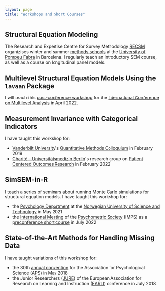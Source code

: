 ```yaml
---
layout: page
title: "Workshops and Short Courses"
---
```



<!-- List of workshops to link students to materials -->

## Structural Equation Modeling

The Research and Expertise Centre for Survey Methodology [RECSM](https://www.upf.edu/web/survey) organizises winter and summer [methods schools](https://www.upf.edu/web/survey/activities) at the [University of Pompeu Fabra](https://www.upf.edu/)
in Barcelona.  I regularly teach an introductory SEM course, as well as a course on longitudinal panel models.


## Multilevel Structural Equation Models Using the `lavaan` Package

I will teach this [post-conference workshop](https://multilevel.fss.uu.nl/course/post-conference-multilevel-sem/) for the [International Conference on Multilevel Analysis](https://multilevel.fss.uu.nl/) in April 2022.


## Measurement Invariance with Categorical Indicators

I have taught this workshop for:

- [Vanderbilt University](https://www.vanderbilt.edu)'s [Quantitative Methods Colloquium](https://www.vanderbilt.edu/psychological_sciences/graduate/programs/quantitative-methods/colloquium.php) in February 2019
- [Charité – Universitätsmedizin Berlin](https://www.charite.de/en/)'s research group on [Patient Centered Outcomes Research](http://patient-centered-outcomes-research.org/) in February 2022


## SimSEM-in-R

I teach a series of seminars about running Monte Carlo simulations for structural equation models.  I have taught this workshop for:

- the [Psychology Department](https://www.ntnu.edu/psychology) at the [Norwegian University of Science and Technology](https://www.ntnu.edu/) in May 2021
- the  [International Meeting](https://www.psychometricsociety.org/annual-meeting) of the [Psychometric Society](https://www.psychometricsociety.org/) (IMPS) as a [preconference short course](https://www.psychometricsociety.org/post/simsem-r-simulating-structural-equation-models-using-lavaan-and-simsem) in July 2022


## State-of-the-Art Methods for Handling Missing Data

I have taught variations of this workshop for:

- the 30th [annual convention](https://www.psychologicalscience.org/conventions) for the Association for Psychological Science ([APS](https://www.psychologicalscience.org/)) in May 2018
- the Junior Researchers ([JURE](https://www.earli.org/jure)) of the European Association for Research on Learning and Instruction ([EARLI](https://www.earli.org/)) conference in July 2018



